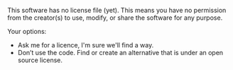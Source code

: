 This software has no license file (yet).
This means you have no permission from the creator(s) to use, modify, or share the software for any purpose.

Your options:
- Ask me for a licence, I'm sure we'll find a way.
- Don’t use the code. Find or create an alternative that is under an open source license.
